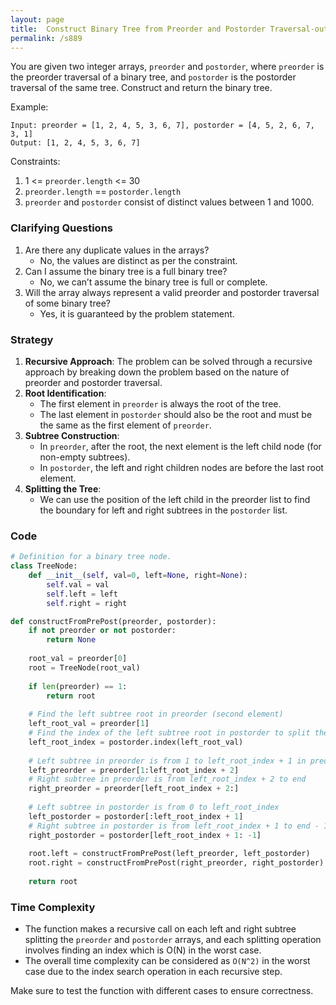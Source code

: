 ```yaml
---
layout: page
title:  Construct Binary Tree from Preorder and Postorder Traversal-out
permalink: /s889
---
```

You are given two integer arrays, `preorder` and `postorder`, where `preorder` is the preorder traversal of a binary tree, and `postorder` is the postorder traversal of the same tree. Construct and return the binary tree.

Example:
```
Input: preorder = [1, 2, 4, 5, 3, 6, 7], postorder = [4, 5, 2, 6, 7, 3, 1]
Output: [1, 2, 4, 5, 3, 6, 7]
```

Constraints:
1. 1 <= `preorder.length` <= 30
2. `preorder.length` == `postorder.length`
3. `preorder` and `postorder` consist of distinct values between 1 and 1000.

### Clarifying Questions
1. Are there any duplicate values in the arrays? 
   - No, the values are distinct as per the constraint.
2. Can I assume the binary tree is a full binary tree?
   - No, we can’t assume the binary tree is full or complete.
3. Will the array always represent a valid preorder and postorder traversal of some binary tree?
   - Yes, it is guaranteed by the problem statement.

### Strategy
1. **Recursive Approach**: The problem can be solved through a recursive approach by breaking down the problem based on the nature of preorder and postorder traversal.
2. **Root Identification**:
   - The first element in `preorder` is always the root of the tree.
   - The last element in `postorder` should also be the root and must be the same as the first element of `preorder`.
3. **Subtree Construction**:
   - In `preorder`, after the root, the next element is the left child node (for non-empty subtrees).
   - In `postorder`, the left and right children nodes are before the last root element.
4. **Splitting the Tree**:
   - We can use the position of the left child in the preorder list to find the boundary for left and right subtrees in the `postorder` list.

### Code

```python
# Definition for a binary tree node.
class TreeNode:
    def __init__(self, val=0, left=None, right=None):
        self.val = val
        self.left = left
        self.right = right

def constructFromPrePost(preorder, postorder):
    if not preorder or not postorder:
        return None
    
    root_val = preorder[0]
    root = TreeNode(root_val)
    
    if len(preorder) == 1:
        return root
    
    # Find the left subtree root in preorder (second element)
    left_root_val = preorder[1]
    # Find the index of the left subtree root in postorder to split the tree
    left_root_index = postorder.index(left_root_val)
    
    # Left subtree in preorder is from 1 to left_root_index + 1 in preorder
    left_preorder = preorder[1:left_root_index + 2]
    # Right subtree in preorder is from left_root_index + 2 to end
    right_preorder = preorder[left_root_index + 2:]
    
    # Left subtree in postorder is from 0 to left_root_index
    left_postorder = postorder[:left_root_index + 1]
    # Right subtree in postorder is from left_root_index + 1 to end - 1 (minus the root)
    right_postorder = postorder[left_root_index + 1: -1]
    
    root.left = constructFromPrePost(left_preorder, left_postorder)
    root.right = constructFromPrePost(right_preorder, right_postorder)
    
    return root
```

### Time Complexity
- The function makes a recursive call on each left and right subtree splitting the `preorder` and `postorder` arrays, and each splitting operation involves finding an index which is O(N) in the worst case.
- The overall time complexity can be considered as `O(N^2)` in the worst case due to the index search operation in each recursive step.

Make sure to test the function with different cases to ensure correctness.